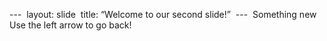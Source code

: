 --- 
layout: slide 
title: “Welcome to our second slide!” 
--- 
Something new 
Use the left arrow to go back! 
